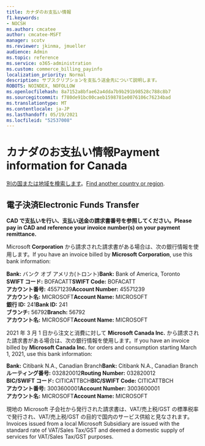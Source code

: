 ```yaml
---
title: カナダのお支払い情報
f1.keywords:
- NOCSH
ms.author: cmcatee
author: cmcatee-MSFT
manager: scotv
ms.reviewer: jkinma, jmueller
audience: Admin
ms.topic: reference
ms.service: o365-administration
ms.custom: commerce_billing_payinfo
localization_priority: Normal
description: サブスクリプションを支払う送金先について説明します。
ROBOTS: NOINDEX, NOFOLLOW
ms.openlocfilehash: 8a7152a8bfae62a4dda7b9b291b98528c788c8b7
ms.sourcegitcommit: f780de91bc00caeb1598781e0076106c76234bad
ms.translationtype: MT
ms.contentlocale: ja-JP
ms.lasthandoff: 05/19/2021
ms.locfileid: "52537008"
---
```

# <a name="payment-information-for-canada"></a><span data-ttu-id="cc64d-103">カナダのお支払い情報</span><span class="sxs-lookup"><span data-stu-id="cc64d-103">Payment information for Canada</span></span>

<span data-ttu-id="cc64d-104">[別の国または地域を検索します](../billing-and-payments/pay-for-your-subscription.md)。</span><span class="sxs-lookup"><span data-stu-id="cc64d-104">[Find another country or region](../billing-and-payments/pay-for-your-subscription.md).</span></span>

## <a name="electronic-funds-transfer"></a><span data-ttu-id="cc64d-105">電子決済</span><span class="sxs-lookup"><span data-stu-id="cc64d-105">Electronic Funds Transfer</span></span>

<span data-ttu-id="cc64d-106">**CAD で支払いを行い、支払い送金の請求書番号を参照してください。**</span><span class="sxs-lookup"><span data-stu-id="cc64d-106">**Please pay in CAD and reference your invoice number(s) on your payment remittance.**</span></span>

<span data-ttu-id="cc64d-107">Microsoft **Corporation** から請求された請求書がある場合は、次の銀行情報を使用します。</span><span class="sxs-lookup"><span data-stu-id="cc64d-107">If you have an invoice billed by **Microsoft Corporation**, use this bank information:</span></span>

<span data-ttu-id="cc64d-108">**Bank:** バンク オブ アメリカ(トロント)</span><span class="sxs-lookup"><span data-stu-id="cc64d-108">**Bank:** Bank of America, Toronto</span></span>  
<span data-ttu-id="cc64d-109">**SWIFT コード:** BOFACATT</span><span class="sxs-lookup"><span data-stu-id="cc64d-109">**SWIFT Code:** BOFACATT</span></span>  
<span data-ttu-id="cc64d-110">**アカウント番号:** 45571239</span><span class="sxs-lookup"><span data-stu-id="cc64d-110">**Account Number:** 45571239</span></span>  
<span data-ttu-id="cc64d-111">**アカウント名:** MICROSOFT</span><span class="sxs-lookup"><span data-stu-id="cc64d-111">**Account Name:** MICROSOFT</span></span>  
<span data-ttu-id="cc64d-112">**銀行 ID:** 241</span><span class="sxs-lookup"><span data-stu-id="cc64d-112">**Bank ID:** 241</span></span>  
<span data-ttu-id="cc64d-113">**ブランチ:** 56792</span><span class="sxs-lookup"><span data-stu-id="cc64d-113">**Branch:** 56792</span></span>  
<span data-ttu-id="cc64d-114">**アカウント名:** MICROSOFT</span><span class="sxs-lookup"><span data-stu-id="cc64d-114">**Account Name:** MICROSOFT</span></span>

<span data-ttu-id="cc64d-115">2021 年 3 月 1 日から注文と消費に対して **Microsoft Canada Inc.** から請求された請求書がある場合は、次の銀行情報を使用します。</span><span class="sxs-lookup"><span data-stu-id="cc64d-115">If you have an invoice billed by **Microsoft Canada Inc.** for orders and consumption starting March 1, 2021, use this bank information:</span></span>

<span data-ttu-id="cc64d-116">**Bank:** Citibank N.A., Canadian Branch</span><span class="sxs-lookup"><span data-stu-id="cc64d-116">**Bank:** Citibank N.A., Canadian Branch</span></span>  
<span data-ttu-id="cc64d-117">**ルーティング番号:** 032820012</span><span class="sxs-lookup"><span data-stu-id="cc64d-117">**Routing Number:** 032820012</span></span>  
<span data-ttu-id="cc64d-118">**BIC/SWIFT コード:** CITICATTBCH</span><span class="sxs-lookup"><span data-stu-id="cc64d-118">**BIC/SWIFT Code:** CITICATTBCH</span></span>  
<span data-ttu-id="cc64d-119">**アカウント番号:** 3003600001</span><span class="sxs-lookup"><span data-stu-id="cc64d-119">**Account Number:** 3003600001</span></span>  
<span data-ttu-id="cc64d-120">**アカウント名:** MICROSOFT</span><span class="sxs-lookup"><span data-stu-id="cc64d-120">**Account Name:** MICROSOFT</span></span>

<span data-ttu-id="cc64d-121">現地の Microsoft 子会社から発行された請求書は、VAT/売上税/GST の標準税率で発行され、VAT/売上税/GST の目的で国内のサービス供給と見なされます。</span><span class="sxs-lookup"><span data-stu-id="cc64d-121">Invoices issued from a local Microsoft Subsidiary are issued with the standard rate of VAT/Sales Tax/GST and deemed a domestic supply of services for VAT/Sales Tax/GST purposes.</span></span>
